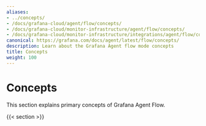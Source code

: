 ```yaml
---
aliases:
- ../concepts/
- /docs/grafana-cloud/agent/flow/concepts/
- /docs/grafana-cloud/monitor-infrastructure/agent/flow/concepts/
- /docs/grafana-cloud/monitor-infrastructure/integrations/agent/flow/concepts/
canonical: https://grafana.com/docs/agent/latest/flow/concepts/
description: Learn about the Grafana Agent flow mode concepts
title: Concepts
weight: 100
---
```


# Concepts

This section explains primary concepts of Grafana Agent Flow.

{{< section >}}
